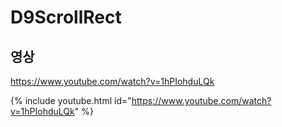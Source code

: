# D9ScrollRect

## 영상
https://www.youtube.com/watch?v=1hPIohduLQk

 {% include youtube.html id="https://www.youtube.com/watch?v=1hPIohduLQk" %}  
